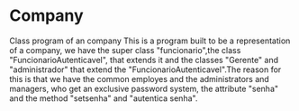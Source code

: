 # Company
Class program of an company
This is a program built to be a representation of a company, we have the super class "funcionario",the class "FuncionarioAutenticavel", that extends it and the classes "Gerente" and "administrador" 
that extend the "FuncionarioAutenticavel".The reason for this is that we have the common employes and the administrators and managers, who get an exclusive password system, the attribute "senha" and the method "setsenha" and "autentica senha".
